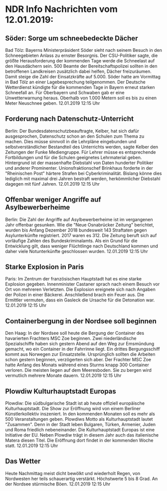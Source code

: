 # NDR Info Nachrichten vom 12.01.2019:


## Söder: Sorge um schneebedeckte Dächer
Bad Tölz: Bayerns Ministerpräsident Söder sieht nach seinem Besuch in den Schneegebieten Anlass zu ernster Besorgnis. Der CSU-Politiker sagte, die größte Herausforderung der kommenden Tage werde die Schneelast auf den Hausdächern sein. 500 Beamte der Bereitschaftspolizei sollten in den betroffenen Landkreisen zusätzlich dabei helfen, Dächer freizuräumen. Damit steige die Zahl der Einsatzkräfte auf 5.000. Söder hatte am Vormittag in Bad Tölz an einer Lagebesprechung teilgenommen. Der Deutsche Wetterdienst kündigte für die kommenden Tage in Bayern erneut starken Schneefall an. Für Oberbayern und Schwaben gab er eine Unwetterwarnung heraus. Oberhalb von 1.000 Metern soll es bis zu einen Meter Neuschnee geben. 12.01.2019 12:15 Uhr 

## Forderung nach Datenschutz-Unterricht
Berlin: Der Bundesdatenschutzbeauftragte, Kelber, hat sich dafür ausgesprochen, Datenschutz schon an den Schulen zum Thema zu machen. Dies müsse sinnvoll in die Lehrpläne eingebunden und selbstverständlicher Bestandteil des Unterrichts werden, sagte Kelber den Zeitungen der Funke Mediengruppe. Für Lehrer müsse es entsprechende Fortbildungen und für die Schulen geeignetes Lehrmaterial geben. Hintergrund ist der massenhafte Diebstahl von Daten hunderter Politiker und anderer Prominenter. Unionsfraktionschef Brinkhaus forderte in der "Rheinischen Post" härtere Strafen bei Cyberkriminalität. Bislang könne dies lediglich mit maximal drei Jahren bestraft werden, herkömmlicher Diebstahl dagegen mit fünf Jahren. 12.01.2019 12:15 Uhr 

## Offenbar weniger Angriffe auf Asylbewerberheime
Berlin: Die Zahl der Angriffe auf Asylbewerberheime ist im vergangenen Jahr offenbar gesunken. Wie die "Neue Osnabrücker Zeitung" berichtet, wurden bis Anfang Dezember 2018 bundesweit 143 Straftaten gegen Asylunterkünfte registriert. 2017 waren es 312. Die Zeitung beruft sich auf vorläufige Zahlen des Bundeskriminalamts. Als ein Grund für die Entwicklung gilt, dass weniger Flüchtlinge nach Deutschland kommen und daher viele Notunterkünfte geschlossen wurden. 12.01.2019 12:15 Uhr 

## Starke Explosion in Paris
Paris: Im Zentrum der französischen Hauptstadt hat es eine starke Explosion gegeben. Innenminister Castaner sprach nach einem Besuch vor Ort von mehreren Verletzten. Die Explosion ereignete sich nach Angaben der Polizei in einer Bäckerei. Anschließend brach ein Feuer aus. Die Ermittler vermuten, dass ein Gasleck die Ursache für die Detonation war. 12.01.2019 12:15 Uhr 

## Containerbergung in der Nordsee soll beginnen
Den Haag: In der Nordsee soll heute die Bergung der Container des havarierten Frachters MSC Zoe beginnen. Zwei niederländische Spezialschiffe haben sich gestern Abend auf den Weg zur Emsmündung gemacht, wo ein Container in der Fahrrinne liegt. Ein drittes Bergungsschiff kommt aus Norwegen zur Einsatzstelle. Ursprünglich sollten die Arbeiten schon gestern beginnen, verzögerten sich aber. Der Frachter MSC Zoe hatte Anfang des Monats während eines Sturms knapp 300 Container verloren. Die meisten liegen auf dem Meeresboden. Sie zu bergen wird vermutlich mehrere Monate dauern. 12.01.2019 12:15 Uhr 

## Plowdiw Kulturhauptstadt Europas
Plowdiw: Die südbulgarische Stadt ist ab heute offiziell europäische Kulturhauptstadt. Die Show zur Eröffnung wird von einem Berliner Künstlerkollektiv inszeniert. In den kommenden Monaten soll es mehr als 500 Veranstaltungen geben. Plowdiws Motto als Kulturhauptstadt lautet "Zusammen". Denn in der Stadt leben Bulgaren, Türken, Armenier, Juden und Roma friedlich nebeneinander. Die Kulturhauptstadt Europas ist eine Initiative der EU. Neben Plowdiw trägt in diesem Jahr auch das italienische Matera diesen Titel. Die Eröffnung dort findet in der kommenden Woche statt. 12.01.2019 12:15 Uhr 

## Das Wetter
Heute Nachmittag meist dicht bewölkt und wiederholt Regen, von Nordwesten her teils schauerartig verstärkt. Höchstwerte 5 bis 8 Grad. An der Nordsee stürmische Böen. 12.01.2019 12:15 Uhr 
